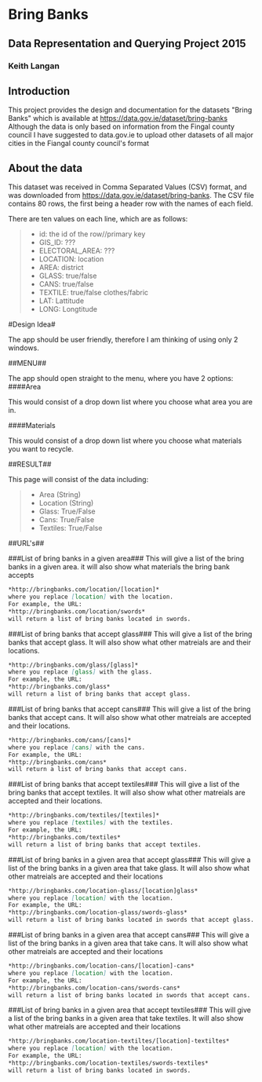 # Bring Banks

## Data Representation and Querying Project 2015

### Keith Langan

## Introduction

This project provides the design and documentation for the datasets "Bring Banks"
which is available at https://data.gov.ie/dataset/bring-banks
Although the data is only based on information from the Fingal county council I have suggested to data.gov.ie to upload other datasets of all major cities in the Fiangal county council's format

## About the data

This dataset was received in Comma Separated Values (CSV) format, and was downloaded from https://data.gov.ie/dataset/bring-banks.
The CSV file contains 80 rows, the first being a header row with the names of each field.

There are ten values on each line, which are as follows:

>    * id: the id of the row//primary key
>    * GIS_ID: ???
>    * ELECTORAL_AREA: ???
>    * LOCATION: location
>    * AREA: district
>    * GLASS: true/false
>    * CANS: true/false
>    * TEXTILE: true/false clothes/fabric
>    * LAT: Lattitude
>    * LONG: Longtitude

#Design Idea#

The app should be user friendly, therefore I am thinking of using only 2 windows. 

##MENU##

The app should open straight to the menu, where you have 2 options:
####Area
 
This would consist of a drop down list where you choose what area you are in.
 
####Materials

This would consist of a drop down list where you choose what materials you want to recycle.

##RESULT##

This page will consist of the data including:

>    * Area (String)
>    * Location (String)
>    * Glass: True/False
>    * Cans: True/False
>    * Textiles: True/False

##URL's##

###List of bring banks in a given area###
This will give a list of the bring banks in a given area. it will also show what materials the bring bank accepts

```markdown
*http://bringbanks.com/location/[location]*
where you replace [location] with the location.
For example, the URL:
*http://bringbanks.com/location/swords*
will return a list of bring banks located in swords.
```

###List of bring banks that accept glass###
This will give a list of the bring banks that accept glass. It will also show what other matreials are and their locations.

```markdown
*http://bringbanks.com/glass/[glass]*
where you replace [glass] with the glass.
For example, the URL:
*http://bringbanks.com/glass*
will return a list of bring banks that accept glass.
```

###List of bring banks that accept cans###
This will give a list of the bring banks that accept cans. It will also show what other matreials are accepted and their locations.

```markdown
*http://bringbanks.com/cans/[cans]*
where you replace [cans] with the cans.
For example, the URL:
*http://bringbanks.com/cans*
will return a list of bring banks that accept cans.
```

###List of bring banks that accept textiles###
This will give a list of the bring banks that accept textiles. It will also show what other matreials are accepted and their locations.

```markdown
*http://bringbanks.com/textiles/[textiles]*
where you replace [textiles] with the textiles.
For example, the URL:
*http://bringbanks.com/textiles*
will return a list of bring banks that accept textiles.
```

###List of bring banks in a given area that accept glass###
This will give a list of the bring banks in a given area that take glass. It will also show what other matreials are accepted and their locations

```markdown
*http://bringbanks.com/location-glass/[location]glass*
where you replace [location] with the location.
For example, the URL:
*http://bringbanks.com/location-glass/swords-glass*
will return a list of bring banks located in swords that accept glass.
```

###List of bring banks in a given area that accept cans###
This will give a list of the bring banks in a given area that take cans. It will also show what other matreials are accepted and their locations

```markdown
*http://bringbanks.com/location-cans/[location]-cans*
where you replace [location] with the location.
For example, the URL:
*http://bringbanks.com/location-cans/swords-cans*
will return a list of bring banks located in swords that accept cans.
```

###List of bring banks in a given area that accept textiles###
This will give a list of the bring banks in a given area that take textiles. It will also show what other matreials are accepted and their locations

```markdown
*http://bringbanks.com/location-textiltes/[location]-textiltes*
where you replace [location] with the location.
For example, the URL:
*http://bringbanks.com/location-textiles/swords-textiles*
will return a list of bring banks located in swords.
```
